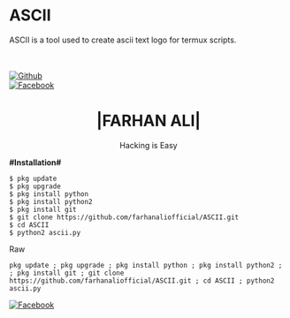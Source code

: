 # ASCII
ASCII is a tool used to create ascii text logo for termux scripts.

</br> <br>[![Github](https://img.shields.io/badge/Github-AZIM--MAHMUD-dimgray?style=flat-square&logo=github)](https://github.com/farhanaliofficial)<br> [![Facebook](https://img.shields.io/badge/Facebook-AZIM-blue?style=flat-square&logo=facebook)](https://www.facebook.com/farhanaliofficials)


<h1 align="center"> |FARHAN ALI|</h1>
<p align="center">
      Hacking is Easy
</p>






<b>#Installation#</b>
```
$ pkg update
$ pkg upgrade
$ pkg install python
$ pkg install python2
$ pkg install git
$ git clone https://github.com/farhanaliofficial/ASCII.git
$ cd ASCII
$ python2 ascii.py
```

Raw

```
pkg update ; pkg upgrade ; pkg install python ; pkg install python2 ; ; pkg install git ; git clone https://github.com/farhanaliofficial/ASCII.git ; cd ASCII ; python2 ascii.py
```
 [![Facebook](https://img.shields.io/badge/Facebook-AZIM-blue?style=flat-square&logo=facebook)](https://www.facebook.com/farhanaliofficials)</br>
